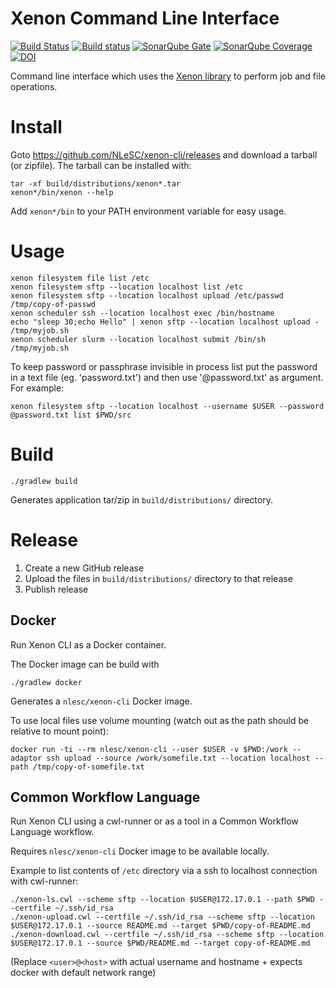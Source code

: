 # Xenon Command Line Interface

[![Build Status](https://travis-ci.org/NLeSC/xenon-cli.svg?branch=master)](https://travis-ci.org/NLeSC/xenon-cli)
[![Build status](https://ci.appveyor.com/api/projects/status/vki0xma8y7glpt09/branch/master?svg=true)](https://ci.appveyor.com/project/NLeSC/xenon-cli/branch/master)
[![SonarQube Gate](https://sonarqube.com/api/badges/gate?key=nlesc%3Axenon-cli)](https://sonarqube.com/dashboard?id=nlesc%3Axenon-cli)
[![SonarQube Coverage](https://sonarqube.com/api/badges/measure?key=nlesc%3Axenon-cli&metric=coverage)](https://sonarqube.com/component_measures/domain/Coverage?id=nlesc%3Axenon-cli)
[![DOI](https://zenodo.org/badge/80642209.svg)](https://zenodo.org/badge/latestdoi/80642209)

Command line interface which uses the [Xenon library](https://nlesc.github.io/Xenon) to perform job and file operations.

# Install

Goto https://github.com/NLeSC/xenon-cli/releases and download a tarball (or zipfile).
The tarball can be installed with:
```
tar -xf build/distributions/xenon*.tar
xenon*/bin/xenon --help
```
Add `xenon*/bin` to your PATH environment variable for easy usage.

# Usage

```
xenon filesystem file list /etc
xenon filesystem sftp --location localhost list /etc
xenon filesystem sftp --location localhost upload /etc/passwd /tmp/copy-of-passwd
xenon scheduler ssh --location localhost exec /bin/hostname
echo "sleep 30;echo Hello" | xenon sftp --location localhost upload - /tmp/myjob.sh
xenon scheduler slurm --location localhost submit /bin/sh /tmp/myjob.sh
```

To keep password or passphrase invisible in process list put the password in a text file (eg. 'password.txt') and then use '@password.txt' as argument.
For example:
```
xenon filesystem sftp --location localhost --username $USER --password @password.txt list $PWD/src
```

# Build

```
./gradlew build
```

Generates application tar/zip in `build/distributions/` directory.

# Release

1. Create a new GitHub release
2. Upload the files in `build/distributions/` directory to that release
3. Publish release

## Docker

Run Xenon CLI as a Docker container.

The Docker image can be build with
```
./gradlew docker
```

Generates a `nlesc/xenon-cli` Docker image.

To use local files use volume mounting (watch out as the path should be relative to mount point):
```
docker run -ti --rm nlesc/xenon-cli --user $USER -v $PWD:/work --adaptor ssh upload --source /work/somefile.txt --location localhost --path /tmp/copy-of-somefile.txt 
```

## Common Workflow Language

Run Xenon CLI using a cwl-runner or as a tool in a Common Workflow Language workflow.

Requires `nlesc/xenon-cli` Docker image to be available locally.

Example to list contents of `/etc` directory via a ssh to localhost connection with cwl-runner:
```
./xenon-ls.cwl --scheme sftp --location $USER@172.17.0.1 --path $PWD --certfile ~/.ssh/id_rsa
./xenon-upload.cwl --certfile ~/.ssh/id_rsa --scheme sftp --location $USER@172.17.0.1 --source README.md --target $PWD/copy-of-README.md
./xenon-download.cwl --certfile ~/.ssh/id_rsa --scheme sftp --location $USER@172.17.0.1 --source $PWD/README.md --target copy-of-README.md
```
(Replace `<user>@<host>` with actual username and hostname + expects docker with default network range)

